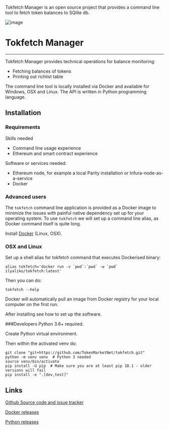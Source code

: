Tokfetch Manager is an open source project that provides a command line
tool to fetch token balances to SQlite db.

![image](https://img.shields.io/docker/automated/ilyaliko/tokfetch?style=flat-square)

# Tokfetch Manager
___________


Tokfetch Manager provides technical operations for balance monitoring:

-   Fetching balances of tokens
-   Printing out richlist table

The command line tool is locally installed via Docker and available for
Windows, OSX and Linux. The API is written in Python programming
language.

## Installation
### Requirements
Skills needed

- Command line usage experience
- Ethereum and smart contract experience 

Software or services needed:
- Ethereum node, for example a local Parity installation or Infura-node-as-a-service
- Docker

### Advanced users

The `tokfetch` command line application is provided as a Docker image to minimize the issues with painful native dependency set up for your operating system. To use `tokfetch` we will set up a command line alias, as Docker command itself is quite long.

Install [Docker](https://www.docker.com/products/docker-desktop) (Linux, OSX).

### OSX and Linux
Set up a shell alias for tokfetch command that executes Dockerised binary:

```shell
alias tokfetch='docker run -v `pwd`:`pwd` -w `pwd` ilyaliko/tokfetch:latest'
```

Then you can do:

```shell 
tokfetch --help
```

Docker will automatically pull an image from Docker registry for your local computer on the first run.

After installing see how to set up the software.

###Developers
Python 3.6+ required.

Create Python virtual environment.

Then within the activated venv do:

```shell
git clone "git+https://github.com/TokenMarketNet/tokfetch.git"
python -m venv venv  # Python 3 needed
source venv/bin/activate
pip install -U pip  # Make sure you are at least pip 18.1 - older versions will fail
pip install -e ".[dev,test]"
```


## Links


[Github Source code and issue
tracker](https://github.com/LikoIlya/tokfetch)

[Docker releases](https://hub.docker.com/r/ilyaliko/tokfetch/)

[Python releases](https://pypi.org/project/tokfetch/)

